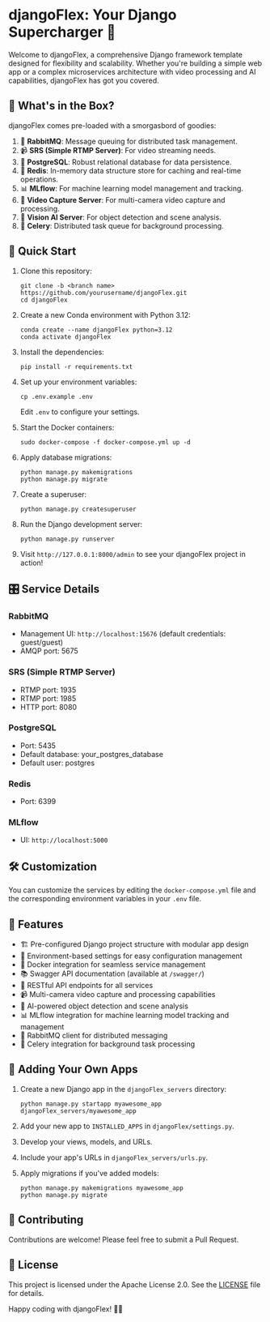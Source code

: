 # djangoFlex: Your Django Supercharger 🚀

Welcome to djangoFlex, a comprehensive Django framework template designed for flexibility and scalability. Whether you're building a simple web app or a complex microservices architecture with video processing and AI capabilities, djangoFlex has got you covered.

## 🌟 What's in the Box?

djangoFlex comes pre-loaded with a smorgasbord of goodies:

1. 🐰 **RabbitMQ**: Message queuing for distributed task management.
2. 📹 **SRS (Simple RTMP Server)**: For video streaming needs.
3. 🐘 **PostgreSQL**: Robust relational database for data persistence.
4. 🔄 **Redis**: In-memory data structure store for caching and real-time operations.
5. 📊 **MLflow**: For machine learning model management and tracking.
6. 🎥 **Video Capture Server**: For multi-camera video capture and processing.
7. 🧠 **Vision AI Server**: For object detection and scene analysis.
8. 🍃 **Celery**: Distributed task queue for background processing.

## 🚀 Quick Start

1. Clone this repository:
   ```
   git clone -b <branch name> https://github.com/yourusername/djangoFlex.git
   cd djangoFlex
   ```

2. Create a new Conda environment with Python 3.12:
   ```
   conda create --name djangoFlex python=3.12
   conda activate djangoFlex
   ```

3. Install the dependencies:
   ```
   pip install -r requirements.txt
   ```

4. Set up your environment variables:
   ```
   cp .env.example .env
   ```
   Edit `.env` to configure your settings.

5. Start the Docker containers:
   ```
   sudo docker-compose -f docker-compose.yml up -d
   ```

6. Apply database migrations:
   ```
   python manage.py makemigrations
   python manage.py migrate
   ```

7. Create a superuser:
   ```
   python manage.py createsuperuser
   ```

8. Run the Django development server:
   ```
   python manage.py runserver
   ```

9. Visit `http://127.0.0.1:8000/admin` to see your djangoFlex project in action!

## 🎛 Service Details

### RabbitMQ
- Management UI: `http://localhost:15676` (default credentials: guest/guest)
- AMQP port: 5675

### SRS (Simple RTMP Server)
- RTMP port: 1935
- RTMP port: 1985
- HTTP port: 8080

### PostgreSQL
- Port: 5435
- Default database: your_postgres_database
- Default user: postgres

### Redis
- Port: 6399

### MLflow
- UI: `http://localhost:5000`

## 🛠 Customization

You can customize the services by editing the `docker-compose.yml` file and the corresponding environment variables in your `.env` file.

## 🌈 Features

- 🏗 Pre-configured Django project structure with modular app design
- 🔐 Environment-based settings for easy configuration management
- 🐳 Docker integration for seamless service management
- 📚 Swagger API documentation (available at `/swagger/`)
- 🔗 RESTful API endpoints for all services
- 📹 Multi-camera video capture and processing capabilities
- 🧠 AI-powered object detection and scene analysis
- 📊 MLflow integration for machine learning model tracking and management
- 🐰 RabbitMQ client for distributed messaging
- 🍃 Celery integration for background task processing

## 🎨 Adding Your Own Apps

1. Create a new Django app in the `djangoFlex_servers` directory:
   ```
   python manage.py startapp myawesome_app djangoFlex_servers/myawesome_app
   ```

2. Add your new app to `INSTALLED_APPS` in `djangoFlex/settings.py`.

3. Develop your views, models, and URLs.

4. Include your app's URLs in `djangoFlex_servers/urls.py`.

5. Apply migrations if you've added models:
   ```
   python manage.py makemigrations myawesome_app
   python manage.py migrate
   ```

## 🤝 Contributing

Contributions are welcome! Please feel free to submit a Pull Request.

## 📜 License

This project is licensed under the Apache License 2.0. See the [LICENSE](LICENSE) file for details.

Happy coding with djangoFlex! 🚀✨
